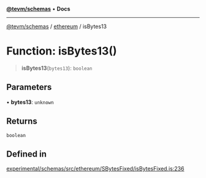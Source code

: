 [**@tevm/schemas**](../../README.md) • **Docs**

***

[@tevm/schemas](../../modules.md) / [ethereum](../README.md) / isBytes13

# Function: isBytes13()

> **isBytes13**(`bytes13`): `boolean`

## Parameters

• **bytes13**: `unknown`

## Returns

`boolean`

## Defined in

[experimental/schemas/src/ethereum/SBytesFixed/isBytesFixed.js:236](https://github.com/qbzzt/tevm-monorepo/blob/main/experimental/schemas/src/ethereum/SBytesFixed/isBytesFixed.js#L236)
